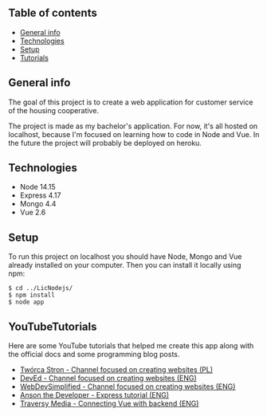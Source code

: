 ## Table of contents
* [General info](#general-info)
* [Technologies](#technologies)
* [Setup](#setup)
* [Tutorials](#YouTubeTutorials)

## General info
The goal of this project is to create a web application for customer service of the housing cooperative.

The project is made as my bachelor's application. For now, it's all hosted on localhost, because I'm focused on 
learning how to code in Node and Vue. In the future the project will probably be deployed on heroku.

## Technologies
* Node 14.15
* Express 4.17
* Mongo 4.4
* Vue 2.6

## Setup
To run this project on localhost you should have Node, Mongo and Vue already installed on your computer. 
Then you can install it locally using npm:

```
$ cd ../LicNodejs/
$ npm install
$ node app
```

## YouTubeTutorials
Here are some YouTube tutorials that helped me create this app along with the official docs and some programming blog posts.
* [Twórca Stron - Channel focused on creating websites (PL)](https://www.youtube.com/channel/UCaycmZ0kLzlh3fVJZlUvwxw/featured)
* [DevEd - Channel focused on creating websites (ENG)](https://www.youtube.com/c/DevEd/featured)
* [WebDevSimplified - Channel focused on creating websites (ENG)](https://www.youtube.com/c/WebDevSimplified/featured)
* [Anson the Developer - Express tutorial (ENG)](https://www.youtube.com/watch?v=T2KjBiwYyBI&list=PL_cUvD4qzbkxZZyyuXa1xkWFhRB_NoQwl)
* [Traversy Media - Connecting Vue with backend (ENG)](https://www.youtube.com/watch?v=j55fHUJqtyw&list=PLillGF-RfqbYSx-Ab1xWVanGKtowTsnNm&index=1)